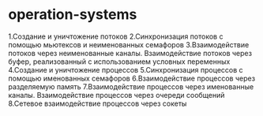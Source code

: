 # operation-systems
1.Создание и уничтожение потоков
2.Синхронизация потоков с помощью мьютексов и неименованных семафоров
3.Взаимодействие потоков через неименованные каналы. Взаимодействие потоков через буфер, реализованный с использованием условных переменных
4.Создание и уничтожение процессов
5.Синхронизация процессов с помощью именованных семафоров
6.Взаимодействие процессов через разделяемую память
7.Взаимодействие процессов через именованные каналы. Взаимодействие процессов через очереди сообщений
8.Сетевое взаимодействие процессов через сокеты
